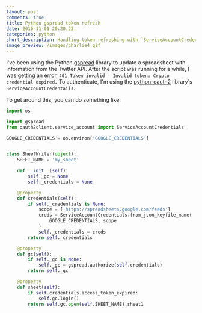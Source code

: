 ```yaml
---
layout: post
comments: true
title: Python gspread token refresh
date: 2016-11-01 20:20:23
categories: python
short_description: Handling token refreshing with `ServiceAccountCredentials`
image_preview: /images/charlie4.gif
---
```


I've been using the Python [gspread](https://github.com/burnash/gspread) library to update a spreadsheet with
information from the Twitter API. After the script was running for a while,
I was getting an error, `401 Token invalid - Invalid token: Crypto credential expired.` To authenticate, I'm
using the [python-oauth2](https://github.com/joestump/python-oauth2) library's `ServiceAccountCredentails`.

To get around this, you can do something like:

```python
import os

import gspread
from oauth2client.service_account import ServiceAccountCredentials

GOOGLE_CREDENTIALS = os.environ['GOOGLE_CREDENTIALS']


class SheetWriter(object):
    SHEET_NAME = 'my_sheet'

    def __init__(self):
        self._gc = None
        self._credentials = None

    @property
    def credentials(self):
        if self._credentials is None:
            scope = ['https://spreadsheets.google.com/feeds']
            creds = ServiceAccountCredentials.from_json_keyfile_name(
                GOOGLE_CREDENTIALS, scope
            )
            self._credentials = creds
        return self._credentials

    @property
    def gc(self):
        if self._gc is None:
            self._gc = gspread.authorize(self.credentials)
        return self._gc

    @property
    def sheet(self):
        if self.credentials.access_token_expired:
            self.gc.login()
        return self.gc.open(self.SHEET_NAME).sheet1
```
